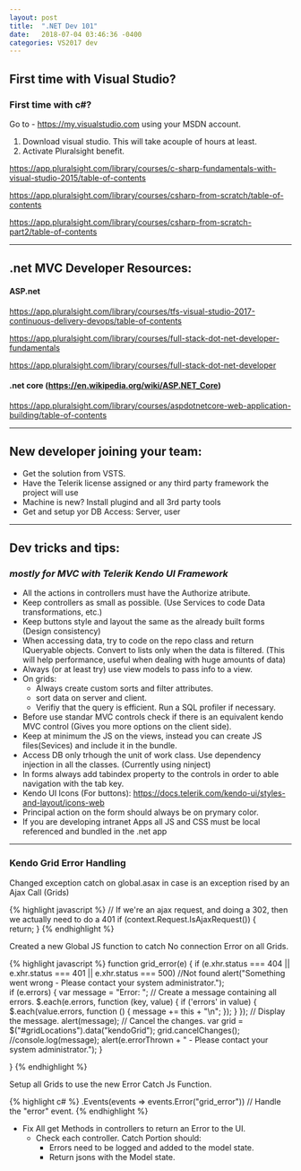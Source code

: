 ```yaml
---
layout: post
title:  ".NET Dev 101"
date:   2018-07-04 03:46:36 -0400
categories: VS2017 dev
---
```

## First time with Visual Studio?
### First time with c#?

Go to - <https://my.visualstudio.com> using your MSDN account.

1. Download visual studio. This will take acouple of hours at least.
2. Activate Pluralsight benefit.

<https://app.pluralsight.com/library/courses/c-sharp-fundamentals-with-visual-studio-2015/table-of-contents>

<https://app.pluralsight.com/library/courses/csharp-from-scratch/table-of-contents>

<https://app.pluralsight.com/library/courses/csharp-from-scratch-part2/table-of-contents>


----

## .net MVC Developer Resources:

#### ASP.net

<https://app.pluralsight.com/library/courses/tfs-visual-studio-2017-continuous-delivery-devops/table-of-contents>

<https://app.pluralsight.com/library/courses/full-stack-dot-net-developer-fundamentals>

<https://app.pluralsight.com/library/courses/full-stack-dot-net-developer>


#### .net core (<https://en.wikipedia.org/wiki/ASP.NET_Core>)
<https://app.pluralsight.com/library/courses/aspdotnetcore-web-application-building/table-of-contents>

----

## New developer joining your team:

- Get the solution from VSTS. 
- Have the Telerik license assigned or any third party framework the project will use
- Machine is new? Install plugind and all 3rd party tools
- Get and setup yor DB Access:
	Server, user
	

----

##	Dev tricks and tips:
### _mostly for MVC with Telerik Kendo UI Framework_

- All the actions in controllers must have the Authorize atribute.
- Keep controllers as small as possible. (Use Services to code Data transformations, etc.)
- Keep buttons style and layout the same as the already built forms (Design consistency)
- When accessing data, try to code on the repo class and return IQueryable objects. Convert to lists only when the data is filtered. (This will help performance, useful when dealing with huge amounts of data)
- Always (or at least try) use view models to pass info to a view.
- On grids: 
    - Always create custom sorts and filter attributes.
    - sort data on server and client.
    - Verifiy that the query is efficient. Run a SQL profiler if necessary.
- Before use standar MVC controls check if there is an equivalent kendo MVC control (Gives you more options on the client side).
- Keep at minimum the JS on the views, instead you can create JS files(Sevices) and include it in the bundle.
- Access DB only trhough the unit of work class. Use dependency injection in all the classes. (Currently using ninject)
- In forms always add tabindex property to the controls in order to able navigation with the tab key.
- Kendo UI Icons (For buttons): <https://docs.telerik.com/kendo-ui/styles-and-layout/icons-web>
- Principal action on the form should always be on prymary color.
- If you are developing intranet Apps all JS and CSS must be local referenced and bundled in the .net app


----

### Kendo Grid Error Handling

Changed exception catch on global.asax in case is an exception rised by an Ajax Call (Grids)

{% highlight javascript %}
// If we're an ajax request, and doing a 302, then we actually need to do a 401
if (context.Request.IsAjaxRequest())
{                    
	return;
}
{% endhighlight %}


Created a new Global JS function to catch No connection Error on all Grids. 

{% highlight javascript %}
function grid_error(e) {
    if (e.xhr.status === 404 || e.xhr.status === 401 || e.xhr.status === 500) //Not found
        alert("Something went wrong - Please contact your system administrator.");    
    if (e.errors) {
        var message = "Error: ";
        // Create a message containing all errors.
        $.each(e.errors, function (key, value) {
            if ('errors' in value) {
                $.each(value.errors, function () {
                    message += this + "\n";
                });
            }
        });
        // Display the message.
        alert(message);
        // Cancel the changes.
        var grid = $("#gridLocations").data("kendoGrid");
        grid.cancelChanges();
        //console.log(message);
        alert(e.errorThrown + " - Please contact your system administrator.");
    }
    
}
{% endhighlight %}



Setup all Grids to use the new Error Catch Js Function. 

{% highlight c# %}
.Events(events => events.Error("grid_error")) // Handle the "error" event.
{% endhighlight %}


+ Fix All get Methods in controllers to return an Error to the UI.
	- Check each controller. Catch Portion should:
	    - Errors need to be logged and added to the model state.
	    - Return jsons with the Model state. 

